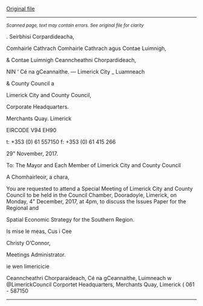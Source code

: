 [Original file](https://www.limerick.ie/sites/default/files/media/documents/2017-11/00%20Agenda%20Special%20Meeting%20041217.pdf)

---
*<small>Scanned page, text may contain errors. See original file for clarity</small>*  

. Seirbhisi Corpardideacha,

Comhairle Cathrach Comhairle Cathrach agus Contae Luimnigh,

& Contae Luimnigh Ceanncheathni Chorpardideach,

NIN ‘ Cé na gCeannaithe.
— Limerick City _ Luamneach

& County Council a

Limerick City and County Council,

Corporate Headquarters.

Merchants Quay.
Limerick

EIRCODE V94 EH90

t: +353 (0) 61 557150
f: +353 (0) 61 415 266

29" November, 2017.

To: The Mayor and Each Member of Limerick City and County Council

A Chomhairleoir, a chara,

You are requested to attend a Special Meeting of Limerick City and County
Council to be held in the Council Chamber, Dooradoyle, Limerick, on Monday,
4" December, 2017, at 4pm, to discuss the Issues Paper for the Regional and

Spatial Economic Strategy for the Southern Region.

Is mise le meas,
Cus i Cee

Christy O’Connor,

Meetings Administrator.

ie
wen limericicie

Ceanncheathri Chorparaideach, Cé na gCeannaithe, Luimneach w @LimerickCouncil
Corportet Headquarters, Merchants Quay, Limerick ( 061 - 587150


---
